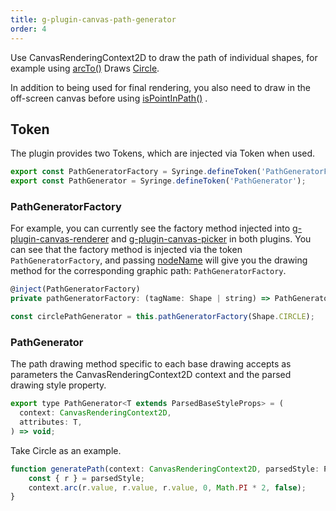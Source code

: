 ```yaml
---
title: g-plugin-canvas-path-generator
order: 4
---
```


Use CanvasRenderingContext2D to draw the path of individual shapes, for example using [arcTo()](https://developer.mozilla.org/zh-CN/docs/Web/API/CanvasRenderingContext2D/arcTo) Draws [Circle](/en/docs/api/basic/circle).

In addition to being used for final rendering, you also need to draw in the off-screen canvas before using [isPointInPath()](https://developer.mozilla.org/zh-CN/docs/Web/API/CanvasRenderingContext2D/isPointInPath) .

## Token

The plugin provides two Tokens, which are injected via Token when used.

```js
export const PathGeneratorFactory = Syringe.defineToken('PathGeneratorFactory');
export const PathGenerator = Syringe.defineToken('PathGenerator');
```

### PathGeneratorFactory

For example, you can currently see the factory method injected into [g-plugin-canvas-renderer](/en/docs/plugins/canvas-renderer) and [g-plugin-canvas-picker](/en/docs/plugins/canvas-picker) in both plugins. You can see that the factory method is injected via the token `PathGeneratorFactory`, and passing [nodeName](/en/docs/api/builtin-objects/node#nodename) will give you the drawing method for the corresponding graphic path: `PathGeneratorFactory`.

```js
@inject(PathGeneratorFactory)
private pathGeneratorFactory: (tagName: Shape | string) => PathGenerator<any>;

const circlePathGenerator = this.pathGeneratorFactory(Shape.CIRCLE);
```

### PathGenerator

The path drawing method specific to each base drawing accepts as parameters the CanvasRenderingContext2D context and the parsed drawing style property.

```js
export type PathGenerator<T extends ParsedBaseStyleProps> = (
  context: CanvasRenderingContext2D,
  attributes: T,
) => void;
```

Take Circle as an example.

```js
function generatePath(context: CanvasRenderingContext2D, parsedStyle: ParsedCircleStyleProps) {
    const { r } = parsedStyle;
    context.arc(r.value, r.value, r.value, 0, Math.PI * 2, false);
}
```
